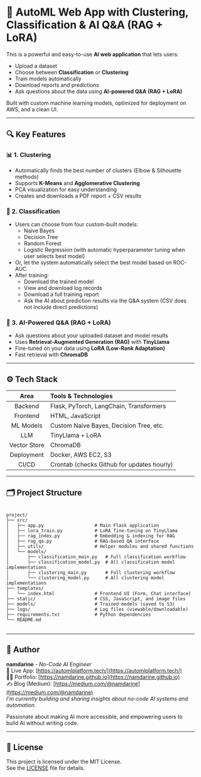 # 🤖 AutoML Web App with Clustering, Classification & AI Q&A (RAG + LoRA)
  
This is a powerful and easy-to-use **AI web application** that lets users:  
- Upload a dataset  
- Choose between **Classification** or **Clustering**  
- Train models automatically  
- Download reports and predictions  
- Ask questions about the data using **AI-powered Q&A (RAG + LoRA)**  
  
Built with custom machine learning models, optimized for deployment on AWS, and a clean UI.  
  
----
  
## 🔍 Key Features  
### 📊 1. Clustering  
- Automatically finds the best number of clusters (Elbow & Silhouette methods)  
- Supports **K-Means** and **Agglomerative Clustering**  
- PCA visualization for easy understanding  
- Creates and downloads a PDF report + CSV results  
  
### 🧠 2. Classification  
- Users can choose from four custom-built models:  
    - Naive Bayes  
    - Decision Tree  
    - Random Forest  
    - Logistic Regression (with automatic hyperparameter tuning when user selects best model)  
- Or, let the system automatically select the best model based on ROC-AUC  
- After training:  
    - Download the trained model  
    - View and download log records  
    - Download a full training report  
    - Ask the AI about prediction results via the Q&A system (CSV does not include direct predictions)
  
### 💬 3. AI-Powered Q&A (RAG + LoRA)
- Ask questions about your uploaded dataset and model results  
- Uses **Retrieval-Augmented Generation (RAG)** with **TinyLlama**  
- Fine-tuned on your data using **LoRA (Low-Rank Adaptation)**  
- Fast retrieval with **ChromaDB**  
  
---
  
## ⚙️ Tech Stack
|Area|Tools & Technologies|
|:---:|:------------------|
|Backend|Flask, PyTorch, LangChain, Transformers|
|Frontend|HTML, JavaScript|
|ML Models|Custom Naive Bayes, Decision Tree, etc.|
|LLM|TinyLlama + LoRA|
|Vector Store|ChromaDB|
|Deployment|Docker, AWS EC2, S3|
|CI/CD|Crontab (checks Github for updates hourly)|
  
---
  
## 🗂️ Project Structure
<pre>
<code>
project/
├── src/
│   ├── app.py                   # Main Flask application
│   ├── lora_train.py            # LoRA fine-tuning on TinyLlama
│   ├── rag_index.py             # Embedding & indexing for RAG
│   ├── rag_qa.py                # RAG-based QA interface
│   ├── utils/                   # Helper modules and shared functions
│   └── models/
│       ├── classification_main.py   # Full classification workflow
│       ├── classification_model.py  # All classification model implementations
│       ├── clustering_main.py       # Full clustering workflow
│       └── clustering_model.py      # All clustering model implementations
├── templates/
│   └── index.html               # Frontend UI (Form, Chat interface)
├── static/                      # CSS, JavaScript, and image files
├── models/                      # Trained models (saved to S3)
├── logs/                        # Log files (viewable/downloadable)
├── requirements.txt             # Python dependencies
└── README.md
</code>
</pre>
  
---
  
## 👤 Author
**namdarine** - _No-Code AI Engineer_  
🚀 Live App: [https://automlplatform.tech/](https://automlplatform.tech/)  
🧑‍💻 Portfolio: [https://namdarine.github.io](https://namdarine.github.io)  
✍️ Blog (Medium): [https://medium.com/@namdarine](https://medium.com/@namdarine)  
_I'm currently building and sharing insights about no-code AI systems and automation._  
  
Passionate about making AI more accessible, and empowering users to build AI without writing code.  
  
---
  
## 📄 License
This project is licensed under the MIT License.  
See the [LICENSE](LICENSE) file for details.
